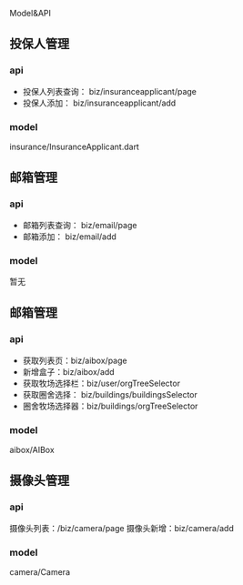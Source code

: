 Model&API

## 投保人管理

### api 

- 投保人列表查询： biz/insuranceapplicant/page
- 投保人添加： biz/insuranceapplicant/add

### model

insurance/InsuranceApplicant.dart

## 邮箱管理

### api 

- 邮箱列表查询： biz/email/page
- 邮箱添加： biz/email/add

### model

暂无


## 邮箱管理

### api 

- 获取列表页：biz/aibox/page
- 新增盒子：biz/aibox/add
- 获取牧场选择栏：biz/user/orgTreeSelector
- 获取圈舍选择： biz/buildings/buildingsSelector
- 圈舍牧场选择器：biz/buildings/orgTreeSelector

### model

aibox/AIBox

## 摄像头管理

### api 

摄像头列表：/biz/camera/page
摄像头新增：biz/camera/add

### model

camera/Camera